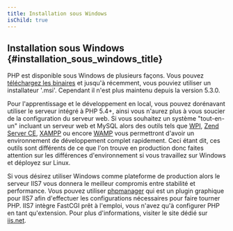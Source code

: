 ```yaml
---
title: Installation sous Windows
isChild: true
---
```


## Installation sous Windows {#installation_sous_windows_title}

PHP est disponible sous Windows de plusieurs façons. Vous pouvez [téléchargez les binaires][php-downloads] et jusqu'à 
récemment, vous pouviez utiliser un installateur '.msi'. Cependant il n'est plus maintenu depuis la version 5.3.0.

Pour l'apprentissage et le développement en local, vous pouvez dorénavant utiliser le serveur intégré à PHP 5.4+, ainsi 
vous n'aurez plus à vous soucier de la configuration du serveur web. Si vous souhaitez un système "tout-en-un" incluant 
un serveur web et MySQL alors des outils tels que [WPI][wpi], [Zend Server CE][zsce], [XAMPP][xampp] ou encore 
 [WAMP][wamp] vous permettront d'avoir un environnement de développement complet rapidement. Ceci étant dit, ces 
outils sont différents de ce que l'on trouve en production donc faites attention sur les différences d'environnement si 
vous travaillez sur Windows et déployez sur Linux.

Si vous désirez utiliser Windows comme plateforme de production alors le serveur IIS7 vous donnera le meilleur compromis 
entre stabilité et performance. Vous pouvez utiliser [phpmanager][phpmanager] qui est un plugin graphique pour IIS7 
afin d'effectuer les configurations nécessaires pour faire tourner PHP. IIS7 intègre FastCGI prêt à l'emploi, vous 
n'avez qu'à configurer PHP en tant qu'extension. Pour plus d'informations, visiter le site dédié sur [iis.net][php-iis].

[php-downloads]: http://windows.php.net
[phpmanager]: http://phpmanager.codeplex.com/
[wpi]: http://www.microsoft.com/web/downloads/platform.aspx
[zsce]: http://www.zend.com/fr/products/server/free-edition
[xampp]: http://www.apachefriends.org/en/xampp.html
[wamp]: http://www.wampserver.com/
[php-iis]: http://php.iis.net/
